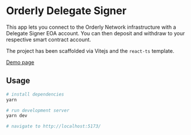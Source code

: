 # Orderly Delegate Signer

This app lets you connect to the Orderly Network infrastructure with a Delegate Signer EOA account.
You can then deposit and withdraw to your respective smart contract account.

The project has been scaffolded via Vitejs and the `react-ts` template.

[Demo page](https://orderlynetwork.github.io/delegate-signer/)

## Usage

```sh
# install dependencies
yarn

# run development server
yarn dev

# navigate to http://localhost:5173/
```
